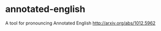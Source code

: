 annotated-english
=================

A tool for pronouncing Annotated English http://arxiv.org/abs/1012.5962
